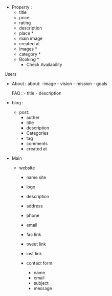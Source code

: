 
- Property : 
    - title 
    - price 
    - rating
    - description 
    - place *
    - main image 
    - created at
    - images  *
    - category *
    - Booking *
        - Check Availability


Users 



- About : 
    about:
    	-image
        - vision
        - mission 
        - goals 

    FAQ :
        - title
        - description 

- blog :
     - post:
         - auther
    	 - title
    	 - description 
    	 - Categories
    	 - tag
         - comments
    	 - created at

- Main
    - website
        - name site
        - logo
        - description
        - address
        - phone
        - email
        - fac link
        - tweet link
        - inst link


        - contact form
            - name
            - email
            - subject
            - message




























